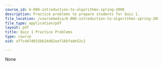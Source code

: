 ```yaml
---
course_id: 6-006-introduction-to-algorithms-spring-2008
description: Practice problems to prepare students for Quiz 1.
file_location: /coursemedia/6-006-introduction-to-algorithms-spring-2008/af7c4d7d015bb24d82eaf16bfade52c2_quiz1.pdf
file_type: application/pdf
layout: pdf
title: Quiz 1 Practice Problems
type: course
uid: af7c4d7d015bb24d82eaf16bfade52c2

---
```

None